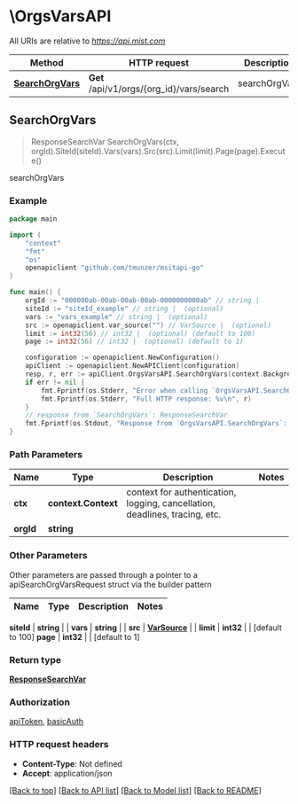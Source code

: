 # \OrgsVarsAPI

All URIs are relative to *https://api.mist.com*

Method | HTTP request | Description
------------- | ------------- | -------------
[**SearchOrgVars**](OrgsVarsAPI.md#SearchOrgVars) | **Get** /api/v1/orgs/{org_id}/vars/search | searchOrgVars



## SearchOrgVars

> ResponseSearchVar SearchOrgVars(ctx, orgId).SiteId(siteId).Vars(vars).Src(src).Limit(limit).Page(page).Execute()

searchOrgVars



### Example

```go
package main

import (
	"context"
	"fmt"
	"os"
	openapiclient "github.com/tmunzer/msitapi-go"
)

func main() {
	orgId := "000000ab-00ab-00ab-00ab-0000000000ab" // string | 
	siteId := "siteId_example" // string |  (optional)
	vars := "vars_example" // string |  (optional)
	src := openapiclient.var_source("") // VarSource |  (optional)
	limit := int32(56) // int32 |  (optional) (default to 100)
	page := int32(56) // int32 |  (optional) (default to 1)

	configuration := openapiclient.NewConfiguration()
	apiClient := openapiclient.NewAPIClient(configuration)
	resp, r, err := apiClient.OrgsVarsAPI.SearchOrgVars(context.Background(), orgId).SiteId(siteId).Vars(vars).Src(src).Limit(limit).Page(page).Execute()
	if err != nil {
		fmt.Fprintf(os.Stderr, "Error when calling `OrgsVarsAPI.SearchOrgVars``: %v\n", err)
		fmt.Fprintf(os.Stderr, "Full HTTP response: %v\n", r)
	}
	// response from `SearchOrgVars`: ResponseSearchVar
	fmt.Fprintf(os.Stdout, "Response from `OrgsVarsAPI.SearchOrgVars`: %v\n", resp)
}
```

### Path Parameters


Name | Type | Description  | Notes
------------- | ------------- | ------------- | -------------
**ctx** | **context.Context** | context for authentication, logging, cancellation, deadlines, tracing, etc.
**orgId** | **string** |  | 

### Other Parameters

Other parameters are passed through a pointer to a apiSearchOrgVarsRequest struct via the builder pattern


Name | Type | Description  | Notes
------------- | ------------- | ------------- | -------------

 **siteId** | **string** |  | 
 **vars** | **string** |  | 
 **src** | [**VarSource**](VarSource.md) |  | 
 **limit** | **int32** |  | [default to 100]
 **page** | **int32** |  | [default to 1]

### Return type

[**ResponseSearchVar**](ResponseSearchVar.md)

### Authorization

[apiToken](../README.md#apiToken), [basicAuth](../README.md#basicAuth)

### HTTP request headers

- **Content-Type**: Not defined
- **Accept**: application/json

[[Back to top]](#) [[Back to API list]](../README.md#documentation-for-api-endpoints)
[[Back to Model list]](../README.md#documentation-for-models)
[[Back to README]](../README.md)

